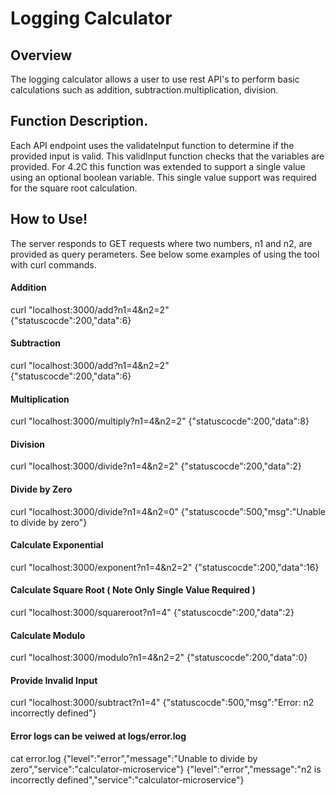 # Logging Calculator

## Overview

The logging calculator allows a user to use rest API's to perform basic calculations such as addition, subtraction.multiplication, division. 

## Function Description.

Each API endpoint uses the validateInput function to determine if the provided input is valid. This validInput function checks that the variables are provided. For 4.2C this function was extended to support a single value using an optional boolean variable. This single value support was required for the square root calculation.

## How to Use!

The server responds to GET requests where two numbers, n1 and n2, are provided as query perameters. See below some examples of using the tool with curl commands.

#### Addition

curl "localhost:3000/add?n1=4&n2=2"                                              
{"statuscocde":200,"data":6}

#### Subtraction

curl "localhost:3000/add?n1=4&n2=2"                                              
{"statuscocde":200,"data":6}

#### Multiplication

curl "localhost:3000/multiply?n1=4&n2=2"
{"statuscocde":200,"data":8}

#### Division

curl "localhost:3000/divide?n1=4&n2=2"
{"statuscocde":200,"data":2}

#### Divide by Zero

curl "localhost:3000/divide?n1=4&n2=0"
{"statuscocde":500,"msg":"Unable to divide by zero"}

#### Calculate Exponential

curl "localhost:3000/exponent?n1=4&n2=2"
{"statuscocde":200,"data":16}

#### Calculate Square Root ( Note Only Single Value Required )

curl "localhost:3000/squareroot?n1=4"
{"statuscocde":200,"data":2}

#### Calculate Modulo

curl "localhost:3000/modulo?n1=4&n2=2"
{"statuscocde":200,"data":0}

#### Provide Invalid Input

curl "localhost:3000/subtract?n1=4"
{"statuscocde":500,"msg":"Error: n2 incorrectly defined"}

#### Error logs can be veiwed at logs/error.log

cat error.log
{"level":"error","message":"Unable to divide by zero","service":"calculator-microservice"}
{"level":"error","message":"n2 is incorrectly defined","service":"calculator-microservice"}